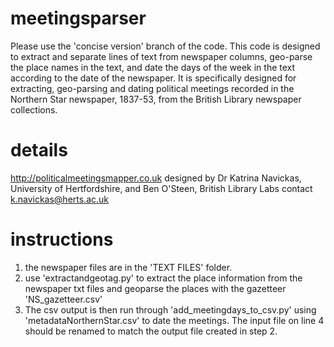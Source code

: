 # meetingsparser

Please use the 'concise version' branch of the code. 
This code is designed to extract and separate lines of text from newspaper columns, geo-parse the place names in the text, and date the days of the week in the text according to the date of the newspaper. 
It is specifically designed for extracting, geo-parsing and dating political meetings recorded in the Northern Star newspaper, 1837-53, from the British Library newspaper collections.

# details

http://politicalmeetingsmapper.co.uk designed by Dr Katrina Navickas, University of Hertfordshire, and Ben O'Steen, British Library Labs contact k.navickas@herts.ac.uk

# instructions

  1. the newspaper files are in the 'TEXT FILES' folder.
  2. use 'extractandgeotag.py' to extract the place information from the newspaper txt files and geoparse the places with the gazetteer 'NS_gazetteer.csv'
  3. The csv output is then run through 'add_meetingdays_to_csv.py' using 'metadataNorthernStar.csv' to date the meetings. The input file on line 4 should be renamed to match the output file created in step 2.

